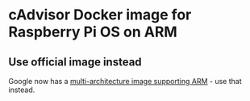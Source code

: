 # cAdvisor Docker image for Raspberry Pi OS on ARM

## Use official image instead

Google now has a [multi-architecture image supporting ARM](https://gcr.io/cadvisor/cadvisor) - use that instead.
